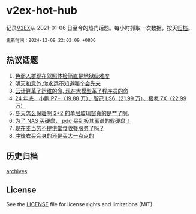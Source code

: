 # v2ex-hot-hub

 记录[V2EX](https://www.v2ex.com/)从 2021-01-06 日至今的热门话题。每小时抓取一次数据，按天[归档](archives)。

`更新时间：2024-12-09 22:02:09 +0800`

## 热议话题

1. [色弱人群现在驾照体检简直是地狱级难度](https://www.v2ex.com/t/1095995)
1. [明天和意外,你永远不知道哪个会先来](https://www.v2ex.com/t/1096166)
1. [云计算革了运维的命, 现在大模型革了程序员的命](https://www.v2ex.com/t/1095988)
1. [24 年底，小鹏 P7+（19.88 万）、智己 LS6（21.99 万）、极氪 7X（22.99 万）](https://www.v2ex.com/t/1096085)
1. [冬天怎么保暖啊 2*2 的单层玻璃窗真的是艹了啊.](https://www.v2ex.com/t/1096103)
1. [为了 NAS 买硬盘， pdd 买到极其离谱的假硬盘！](https://www.v2ex.com/t/1096064)
1. [现在麦当劳不提供堂食收餐服务了吗？](https://www.v2ex.com/t/1095997)
1. [冲锋衣买合身的还是买大一点点的](https://www.v2ex.com/t/1095982)

## 历史归档

[archives](archives)

## License

See the [LICENSE](LICENSE) file for license rights and limitations (MIT).
